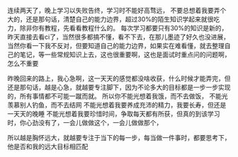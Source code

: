 连续两天了，晚上学习以失败告终，学习时不能好高骛远，
不要总想着我要弄个大的，还是那句话，清楚自己的能力边界，超过30%的陌生知识学起来就很吃力，除非你有教程，先看看教程什么的。
每次学习都要只有30%的知识是新的，昨天直接去看ci了，当然很多都搞不懂，看不下去，在那儿墨迹了好久也没进展，当然你看一下我不反对，但要知道自己的能力边界，如果实在难看懂，就去整理自己的笔记，等一些常规知识上去，这也很重要啊，这也是面试时重点问的问题啊，怎么不重要

昨晚回来的路上，我心急啊，这一天天的感觉都没啥收获，什么时候才能弄完，但还是那句话，越是心急，就越要专注脚下，因为不论多大的目标都是一步一步实现的，所有事情都不可能一蹴而就。
所以你不能光想着我饿，而不去做饭，
不能光羡慕别人钓鱼，而不去结网
不能光想着我要养成充沛的精力，我要长寿，但还是一天天的晚睡
不能光想着我要珍惜时间，争取每天都有所获，但真的到该学习时，你心劲没有了，一会儿做做这个，一会儿做做那个，

所以越是胸怀远大，就越要专注于当下的每一步，每当做一件事时，都要思考下，他是否和我的远大目标相匹配
